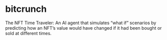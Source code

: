 # bitcrunch
The NFT Time Traveler: An AI agent that simulates “what if” scenarios by predicting how an NFT’s value would have changed if it had been bought or sold at different times.
